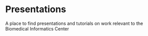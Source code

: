 # Presentations
A place to find presentations and tutorials on work relevant to the Biomedical Informatics Center
